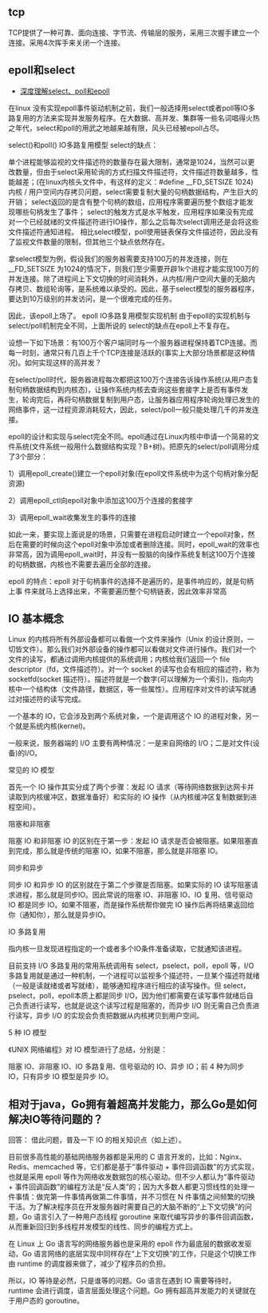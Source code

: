 ## tcp
  TCP提供了一种可靠、面向连接、字节流、传输层的服务，采用三次握手建立一个连接。采用4次挥手来关闭一个连接。

## epoll和select
* [深度理解select、poll和epoll](https://blog.csdn.net/davidsguo008/article/details/73556811)

在linux 没有实现epoll事件驱动机制之前，我们一般选择用select或者poll等IO多路复用的方法来实现并发服务程序。在大数据、高并发、集群等一些名词唱得火热之年代，select和poll的用武之地越来越有限，风头已经被epoll占尽。

select()和poll() IO多路复用模型
select的缺点：

单个进程能够监视的文件描述符的数量存在最大限制，通常是1024，当然可以更改数量，但由于select采用轮询的方式扫描文件描述符，文件描述符数量越多，性能越差；(在linux内核头文件中，有这样的定义：#define __FD_SETSIZE    1024)
内核 / 用户空间内存拷贝问题，select需要复制大量的句柄数据结构，产生巨大的开销；
select返回的是含有整个句柄的数组，应用程序需要遍历整个数组才能发现哪些句柄发生了事件；
select的触发方式是水平触发，应用程序如果没有完成对一个已经就绪的文件描述符进行IO操作，那么之后每次select调用还是会将这些文件描述符通知进程。
相比select模型，poll使用链表保存文件描述符，因此没有了监视文件数量的限制，但其他三个缺点依然存在。

拿select模型为例，假设我们的服务器需要支持100万的并发连接，则在__FD_SETSIZE 为1024的情况下，则我们至少需要开辟1k个进程才能实现100万的并发连接。除了进程间上下文切换的时间消耗外，从内核/用户空间大量的无脑内存拷贝、数组轮询等，是系统难以承受的。因此，基于select模型的服务器程序，要达到10万级别的并发访问，是一个很难完成的任务。

因此，该epoll上场了。
epoll IO多路复用模型实现机制
由于epoll的实现机制与select/poll机制完全不同，上面所说的 select的缺点在epoll上不复存在。

设想一下如下场景：有100万个客户端同时与一个服务器进程保持着TCP连接。而每一时刻，通常只有几百上千个TCP连接是活跃的(事实上大部分场景都是这种情况)。如何实现这样的高并发？

在select/poll时代，服务器进程每次都把这100万个连接告诉操作系统(从用户态复制句柄数据结构到内核态)，让操作系统内核去查询这些套接字上是否有事件发生，轮询完后，再将句柄数据复制到用户态，让服务器应用程序轮询处理已发生的网络事件，这一过程资源消耗较大，因此，select/poll一般只能处理几千的并发连接。

epoll的设计和实现与select完全不同。epoll通过在Linux内核中申请一个简易的文件系统(文件系统一般用什么数据结构实现？B+树)。把原先的select/poll调用分成了3个部分：

1）调用epoll_create()建立一个epoll对象(在epoll文件系统中为这个句柄对象分配资源)

2）调用epoll_ctl向epoll对象中添加这100万个连接的套接字

3）调用epoll_wait收集发生的事件的连接

如此一来，要实现上面说是的场景，只需要在进程启动时建立一个epoll对象，然后在需要的时候向这个epoll对象中添加或者删除连接。同时，epoll_wait的效率也非常高，因为调用epoll_wait时，并没有一股脑的向操作系统复制这100万个连接的句柄数据，内核也不需要去遍历全部的连接。

epoll 的特点：epoll 对于句柄事件的选择不是遍历的，是事件响应的，就是句柄上事
件来就马上选择出来，不需要遍历整个句柄链表，因此效率非常高 

## IO 基本概念
Linux 的内核将所有外部设备都可以看做一个文件来操作（Unix 的设计原则，一切皆文件）。那么我们对外部设备的操作都可以看做对文件进行操作。我们对一个文件的读写，都通过调用内核提供的系统调用；内核给我们返回一个 file descriptor（fd，文件描述符）。对一个 socket 的读写也会有相应的描述符，称为socketfd(socket 描述符）。描述符就是一个数字(可以理解为一个索引)，指向内核中一个结构体（文件路径，数据区，等一些属性）。应用程序对文件的读写就通过对描述符的读写完成。

一个基本的 IO，它会涉及到两个系统对象，一个是调用这个 IO 的进程对象，另一个就是系统内核(kernel)。

一般来说，服务器端的 I/O 主要有两种情况：一是来自网络的 I/O；二是对文件(设备)的I/O。

常见的 IO 模型

首先一个 IO 操作其实分成了两个步骤：发起 IO 请求（等待网络数据到达网卡并读取到内核缓冲区，数据准备好）和实际的 IO 操作（从内核缓冲区复制数据到进程空间）。

阻塞和非阻塞

阻塞 IO 和非阻塞 IO 的区别在于第一步：发起 IO 请求是否会被阻塞。如果阻塞直到完成，那么就是传统的阻塞 IO，如果不阻塞，那么就是非阻塞 IO。

同步和异步

同步 IO 和异步 IO 的区别就在于第二个步骤是否阻塞。如果实际的 IO 读写阻塞请求进程，那么就是同步IO。因此常说的阻塞 IO、非阻塞 IO、IO 复用、信号驱动 IO 都是同步 IO。如果不阻塞，而是操作系统帮你做完 IO 操作后再将结果返回给你（通知你），那么就是异步IO。

IO 多路复用

指内核一旦发现进程指定的一个或者多个IO条件准备读取，它就通知该进程。

目前支持 I/O 多路复用的常用系统调用有 select，pselect，poll，epoll 等，I/O 多路复用就是通过一种机制，一个进程可以监视多个描述符，一旦某个描述符就绪（一般是读就绪或者写就绪），能够通知程序进行相应的读写操作。但 select，pselect，poll，epoll本质上都是同步 I/O，因为他们都需要在读写事件就绪后自己负责进行读写，也就是说这个读写过程是阻塞的，而异步 I/O 则无需自己负责进行读写，异步 I/O 的实现会负责把数据从内核拷贝到用户空间。

5 种 IO 模型

《UNIX 网络编程》对 IO 模型进行了总结，分别是：

阻塞 IO、非阻塞 IO、IO 多路复用、信号驱动的 IO、异步 IO；前 4 种为同步 IO，只有异步 IO 模型是异步 IO。

## 相对于java，Go拥有着超高并发能力，那么Go是如何解决IO等待问题的？
回答：
借此问题，普及一下 IO 的相关知识点（如上述）。

目前很多高性能的基础网络服务器都是采用的 C 语言开发的，比如：Nginx、Redis、memcached 等，它们都是基于”事件驱动 + 事件回调函数”的方式实现，也就是采用 epoll 等作为网络收发数据包的核心驱动。但不少人都认为“事件驱动 + 事件回调函数”的编程方法是“反人类”的；因为大多数人都更习惯线性的处理一件事情：做完第一件事情再做第二件事情，并不习惯在 N 件事情之间频繁的切换干活。为了解决程序员在开发服务器时需要自己的大脑不断的“上下文切换”的问题，Go 语言引入了一种用户态线程 goroutine 来取代编写异步的事件回调函数，从而重新回归到多线程并发模型的线性、同步的编程方式上。

在 Linux 上 Go 语言写的网络服务器也是采用的 epoll 作为最底层的数据收发驱动，Go 语言网络的底层实现中同样存在“上下文切换”的工作，只是这个切换工作由 runtime 的调度器来做了，减少了程序员的负担。

所以，IO 等待是必然，只是谁等的问题。Go 语言在遇到 IO 需要等待时，runtime 会进行调度，语言层面处理这个问题。Go 拥有超高并发能力的关键就在于用户态的 goroutine。

### 

### 

### 

### 

### 

### 

### 

### 

### 
